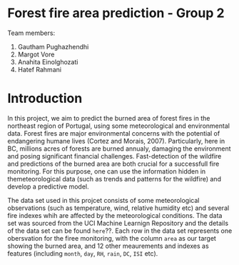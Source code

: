 # Forest fire area prediction - Group 2

Team members:

1. Gautham Pughazhendhi
2. Margot Vore
3. Anahita Einolghozati
4. Hatef Rahmani

# Introduction

In this project, we aim to predict the burned area of forest fires in the northeast region of Portugal, using some meteorological and environmental data. Forest fires are major environmental concerns with the potential of endangering humane lives (Cortez and Morais, 2007). Particularly, here in BC, millions acres of forests are burned annualy, damaging the environment and posing significant financial challenges. Fast-detection of the wildfire and predictions of the burned area are both crucial for a successfull fire monitoring. For this purpose, one can use the information hidden in themeteorological data (such as trends and patterns for the wildfire) and develop a predictive model. 

The data set used in this projcet consists of some meteorological observations (such as temperature, wind, relative humidity etc) and several fire indexes whih are affected by the meteorological conditions. The data set was sourced from the UCI Machine Learnign Repository and the details of the data set can be found `here`??. Each row in the data set represents one obersvation for the firee monitoring, with the column `area` as our target showing the burned area, and 12 other meaurements and indexes as features (including `month`, `day`, `RH`, `rain`, `DC`, `ISI` etc). 

